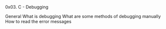 0x03. C - Debugging

General
What is debugging
What are some methods of debugging manually
How to read the error messages

